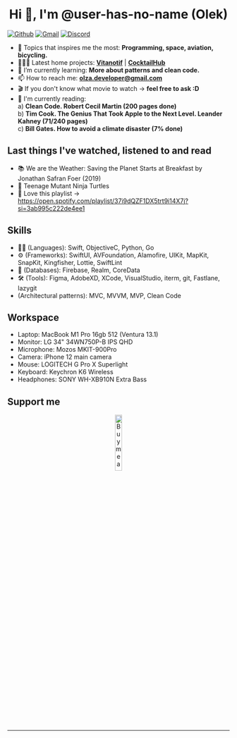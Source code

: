 
<h1 align="center">Hi 👋, I'm @user-has-no-name (Olek) </h1>

[![Github](https://img.shields.io/badge/-Github-000?style=flat&logo=Github&logoColor=white)](https://github.com/user-has-no-name)
[![Gmail](https://img.shields.io/badge/-Gmail-c14438?style=flat&logo=Gmail&logoColor=white)](mailto:zavazhenski@gmail.com)
[![Discord](https://img.shields.io/badge/Discord-7289DA?style=flat&logo=discord&logoColor=white)](https://discordapp.com/users/215762051153395713)


- 👀 Topics that inspires me the most: **Programming, space, aviation, bicycling.**
- 👨🏽‍💻 Latest home projects: **[Vitanotif](https://apps.apple.com/us/app/vitanotif/id1627758080?platform=iphone)** | **[CocktailHub](https://apps.apple.com/pl/app/cocktailhub/id6450275327?platform=iphone)** 
- 🌱 I’m currently learning: **More about patterns and clean code.**
- 📫 How to reach me: **olza.developer@gmail.com**
- 🎬 If you don't know what movie to watch -> **feel free to ask :D**
- 📖 I'm currently reading: <br /> 
     a) **Clean Code. Robert Cecil Martin (200 pages done)** <br /> 
     b) **Tim Cook. The Genius That Took Apple to the Next Level. Leander Kahney (71/240 pages)**<br /> 
     c) **Bill Gates. How to avoid a climate disaster (7% done)**<br /> 

## Last things I've watched, listened to and read 
- 📚 We are the Weather: Saving the Planet Starts at Breakfast by Jonathan Safran Foer (2019) 
- 🍿 Teenage Mutant Ninja Turtles
- 🎵 Love this playlist -> https://open.spotify.com/playlist/37i9dQZF1DX5trt9i14X7j?si=3ab995c222de4ee1


## Skills
- 👨‍💻 (Languages): Swift, ObjectiveC, Python, Go
- ⚙️ (Frameworks): SwiftUI, AVFoundation, Alamofire, UIKit, MapKit, SnapKit, Kingfisher, Lottie, SwiftLint
- 💽 (Databases): Firebase, Realm, CoreData
- 🛠 (Tools): Figma, AdobeXD, XCode, VisualStudio, iterm, git, Fastlane, lazygit
- (Architectural patterns): MVC, MVVM, MVP, Clean Code


## Workspace
- Laptop: MacBook M1 Pro 16gb 512 (Ventura 13.1)
- Monitor: LG 34" 34WN750P-B IPS QHD
- Microphone: Mozos MKIT-900Pro
- Camera: iPhone 12 main camera
- Mouse: LOGITECH G Pro X Superlight
- Keyboard: Keychron K6 Wireless
- Headphones: SONY WH-XB910N Extra Bass


## Support me
<!-- Your support, if you have it 
@onimur created this image, feel free to use it. 
-->
<p align="center">
  <a href="https://www.buymeacoffee.com/olza" target="_blank">
      <img width="18%" alt="Buy me a coffee" src="https://raw.githubusercontent.com/onimur/.github/master/.resources/support-buy-coffee.png"/>
  </a>
</p>

---
